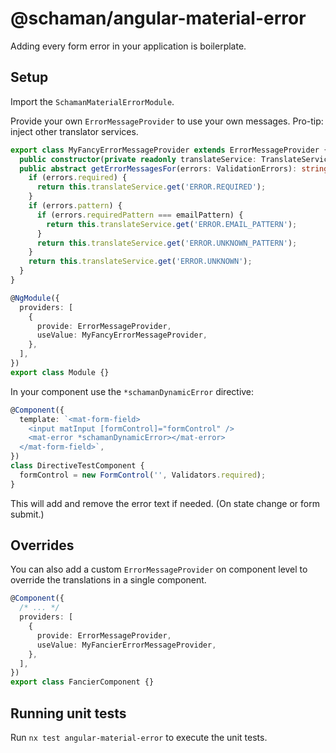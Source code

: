 # @schaman/angular-material-error

Adding every form error in your application is boilerplate.

## Setup

Import the `SchamanMaterialErrorModule`.

Provide your own `ErrorMessageProvider` to use your own messages. Pro-tip: inject other translator services.

```typescript
export class MyFancyErrorMessageProvider extends ErrorMessageProvider {
  public constructor(private readonly translateService: TranslateService) {}
  public abstract getErrorMessagesFor(errors: ValidationErrors): string {
    if (errors.required) {
      return this.translateService.get('ERROR.REQUIRED');
    }
    if (errors.pattern) {
      if (errors.requiredPattern === emailPattern) {
        return this.translateService.get('ERROR.EMAIL_PATTERN');
      }
      return this.translateService.get('ERROR.UNKNOWN_PATTERN');
    }
    return this.translateService.get('ERROR.UNKNOWN');
  }
}
```

```typescript
@NgModule({
  providers: [
    {
      provide: ErrorMessageProvider,
      useValue: MyFancyErrorMessageProvider,
    },
  ],
})
export class Module {}
```

In your component use the `*schamanDynamicError` directive:

```typescript
@Component({
  template: `<mat-form-field>
    <input matInput [formControl]="formControl" />
    <mat-error *schamanDynamicError></mat-error>
  </mat-form-field>`,
})
class DirectiveTestComponent {
  formControl = new FormControl('', Validators.required);
}
```

This will add and remove the error text if needed. (On state change or form submit.)

## Overrides

You can also add a custom `ErrorMessageProvider` on component level to override the translations in a single component.

```typescript
@Component({
  /* ... */
  providers: [
    {
      provide: ErrorMessageProvider,
      useValue: MyFancierErrorMessageProvider,
    },
  ],
})
export class FancierComponent {}
```

## Running unit tests

Run `nx test angular-material-error` to execute the unit tests.
